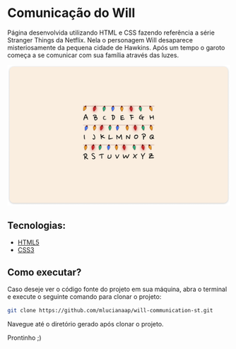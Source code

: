 # Comunicação do Will

Página desenvolvida utilizando HTML e CSS fazendo referência a série Stranger Things da Netflix. Nela o personagem Will desaparece misteriosamente da pequena cidade de Hawkins. Após um tempo o garoto começa a se comunicar com sua família através das luzes.

![Screenshot](.github/screenshot.png)

## Tecnologias:
- [HTML5](https://developer.mozilla.org/pt-BR/docs/Web/HTML)
- [CSS3](https://developer.mozilla.org/pt-BR/docs/Web/CSS)

## Como executar? 
Caso deseje ver o código fonte do projeto em sua máquina, abra o terminal e execute o seguinte comando para clonar o projeto:
```sh
git clone https://github.com/mlucianaap/will-communication-st.git
```

Navegue até o diretório gerado após clonar o projeto. 

Prontinho ;)